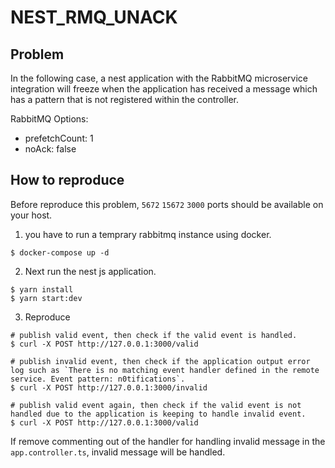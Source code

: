 # NEST_RMQ_UNACK

## Problem

In the following case, a nest application with the RabbitMQ microservice integration will freeze when the application has received a message which has a pattern that is not registered within the controller.

RabbitMQ Options:

- prefetchCount: 1
- noAck: false

## How to reproduce

Before reproduce this problem, `5672` `15672` `3000` ports should be available on your host.

1. you have to run a temprary rabbitmq instance using docker.

```
$ docker-compose up -d
```

2. Next run the nest js application.

```
$ yarn install
$ yarn start:dev
```

3. Reproduce

```
# publish valid event, then check if the valid event is handled.
$ curl -X POST http://127.0.0.1:3000/valid

# publish invalid event, then check if the application output error log such as `There is no matching event handler defined in the remote service. Event pattern: n0tifications`.
$ curl -X POST http://127.0.0.1:3000/invalid

# publish valid event again, then check if the valid event is not handled due to the application is keeping to handle invalid event.
$ curl -X POST http://127.0.0.1:3000/valid
```

If remove commenting out of the handler for handling invalid message in the `app.controller.ts`, invalid message will be handled.
